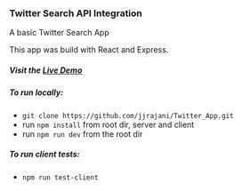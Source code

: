 ### Twitter Search API Integration

A basic Twitter Search App

This app was build with React and Express.

##### **Visit the [Live Demo](https://humdrum-twitter-app.herokuapp.com/)**

##### To run locally:

* `git clone https://github.com/jjrajani/Twitter_App.git`
* run `npm install` from root dir, server and client
* run `npm run dev` from the root dir

##### To run client tests:

* `npm run test-client`
